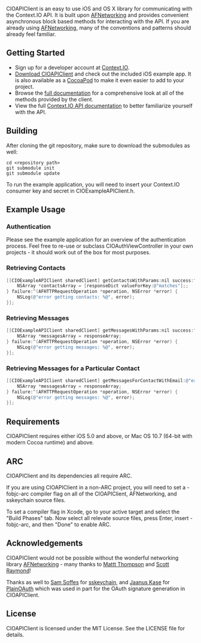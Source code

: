 CIOAPIClient is an easy to use iOS and OS X library for communicating with the Context.IO API. It is built upon [AFNetworking](http://github.com/AFNetworking/AFNetworking/) and provides convenient asynchronous block based methods for interacting with the API. If you are already using [AFNetworking](http://github.com/AFNetworking/AFNetworking/), many of the conventions and patterns should already feel familiar.

## Getting Started

- Sign up for a developer account at [Context.IO](http://context.io).
- [Download CIOAPIClient](http://github.com/ContextIO/ios-contextio) and check out the included iOS example app. It is also available as a [CocoaPod](http://cocoapods.org/) to make it even easier to add to your project.
- Browse the [full documentation](http://context.io/) for a comprehensive look at all of the methods provided by the client.
- View the full [Context.IO API documentation](http://context.io/docs/2.0) to better familiarize yourself with the API.

## Building

After cloning the git repository, make sure to download the submodules as well:

```
cd <repository path>
git submodule init
git submodule update
```

To run the example application, you will need to insert your Context.IO consumer key and secret in CIOExampleAPIClient.h.

## Example Usage

### Authentication

Please see the example application for an overview of the authentication process. Feel free to re-use or subclass CIOAuthViewController in your own projects - it should work out of the box for most purposes.

### Retrieving Contacts

``` objective-c
[[CIOExampleAPIClient sharedClient] getContactsWithParams:nil success:^(NSDictionary *responseDict) {
    NSArray *contactsArray = [responseDict valueForKey:@"matches"];;
} failure:^(AFHTTPRequestOperation *operation, NSError *error) {
    NSLog(@"error getting contacts: %@", error);
}];
```

### Retrieving Messages

``` objective-c
[[CIOExampleAPIClient sharedClient] getMessagesWithParams:nil success:^(NSArray *responseArray) {
    NSArray *messagesArray = responseArray;
} failure:^(AFHTTPRequestOperation *operation, NSError *error) {
    NSLog(@"error getting messages: %@", error);
}];
```

### Retrieving Messages for a Particular Contact

``` objective-c
[[CIOExampleAPIClient sharedClient] getMessagesForContactWithEmail:@"example@example.com" params:nil success:^(NSArray *responseArray) {
    NSArray *messagesArray = responseArray;
} failure:^(AFHTTPRequestOperation *operation, NSError *error) {
    NSLog(@"error getting messages: %@", error);
}];
```

## Requirements

CIOAPIClient requires either iOS 5.0 and above, or Mac OS 10.7 (64-bit with modern Cocoa runtime) and above.

## ARC

CIOAPIClient and its dependencies all require ARC.

If you are using CIOAPIClient in a non-ARC project, you will need to set a -fobjc-arc compiler flag on all of the CIOAPIClient, AFNetworking, and sskeychain source files.

To set a compiler flag in Xcode, go to your active target and select the "Build Phases" tab. Now select all relevate source files, press Enter, insert -fobjc-arc, and then "Done" to enable ARC.

## Acknowledgements

CIOAPIClient would not be possible without the wonderful networking library [AFNetworking](https://github.com/AFNetworking/AFNetworking) - many thanks to [Mattt Thompson](https://github.com/mattt/) and [Scott Raymond](https://github.com/sco/)!

Thanks as well to [Sam Soffes](https://github.com/soffes) for [sskeychain](https://github.com/soffes/sskeychain), and [Jaanus Kase](https://github.com/jaanus) for  [PlainOAuth](https://github.com/jaanus/PlainOAuth) which was used in part for the OAuth signature generation in CIOAPIClient.

## License

CIOAPIClient is licensed under the MIT License. See the LICENSE file for details.